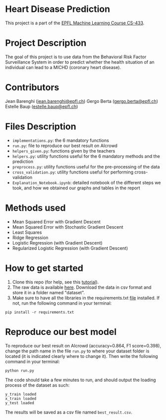 # Heart Disease Prediction
This project is a part of the [EPFL Machine Learning Course CS-433](https://github.com/epfml/ML_course).

# Project Description
The goal of this project is to use data from the Behavioral Risk Factor Surveillance System in order to predict whether the health situation of an individual can lead to a MICHD (coronary heart disease).

# Contributors
Jean Barenghi (jean.barenghi@epfl.ch)
Gergo Berta (gergo.berta@epfl.ch)
Estelle Baup (estelle.baup@epfl.ch)

# Files Description
* `implementations.py`: the 6 mandatory functions
* `run.py`: file to reproduce our best result on AIcrowd
* `helpers_given.py`: functions given by the teachers
* `helpers.py`: utility functions useful for the 6 mandatory methods and the prediction
* `preprocess.py`: utility functions useful for the pre-processing of the data
* `cross_validation.py`: utility functions useful for performing cross-validation
* `Explanation_Notebook.ipynb`: detailed notebook of the different steps we took, and how we obtained our graphs and tables in the report

# Methods used
- Mean Squared Error with Gradient Descent
- Mean Squared Error with Stochastic Gradient Descent
- Least Squares
- Ridge Regression
- Logistic Regression (with Gradient Descent)
- Regularized Logistic Regression (with Gradient Descent)

# How to get started
1. Clone this repo (for help, see this [tutorial](https://help.github.com/articles/cloning-a-repository/)).
2. The raw data is available [here](https://www.aicrowd.com/challenges/epfl-machine-learning-project-1/dataset_files). Download the data in csv format and store it in a folder named "dataset".
3. Make sure to have all the libraries in the requirements.txt [file](requirements.txt) installed. If not, run the following command in your terminal:
```
pip install -r requirements.txt
```

# Reproduce our best model
To reproduce our best result on AIcrowd (accuracy=0.864, F1 score=0.398), change the path name in the file `run.py` to where your dataset folder is located (it is indicated clearly where to change it). Then write the following command in your terminal:
```
python run.py
```
The code should take a few minutes to run, and should output the loading process of the dataset as such:
```
y_train loaded
x_train loaded
y_test loaded
```
The results will be saved as a csv file named `best_result.csv`.